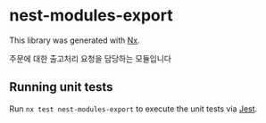 # nest-modules-export

This library was generated with [Nx](https://nx.dev).

주문에 대한 출고처리 요청을 담당하는 모듈입니다

## Running unit tests

Run `nx test nest-modules-export` to execute the unit tests via [Jest](https://jestjs.io).
